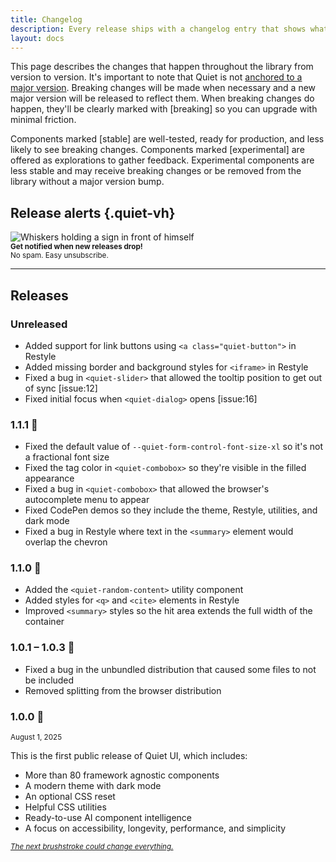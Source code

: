 ```yaml
---
title: Changelog
description: Every release ships with a changelog entry that shows what's new.
layout: docs
---
```


This page describes the changes that happen throughout the library from version to version. It's important to note that Quiet is not [anchored to a major version](https://www.abeautifulsite.net/posts/anchoring-software-to-major-versions/). Breaking changes will be made when necessary and a new major version will be released to reflect them. When breaking changes do happen, they'll be clearly marked with [breaking] so you can upgrade with minimal friction. 

Components marked [stable] are well-tested, ready for production, and less likely to see breaking changes. Components marked [experimental] are offered as explorations to gather feedback. Experimental components are less stable and may receive breaking changes or be removed from the library without a major version bump.

## Release alerts {.quiet-vh}

<form 
  class="js-cm-form whiskers-email" 
  id="subForm"
  action="https://www.createsend.com/t/subscribeerror?description=" 
  method="post" 
  data-id="A61C50BEC994754B1D79C5819EC1255C1B31244D333BF1BA7C7110C86FE7CF7856BEBB1CE5FB5F305E491256458DDB0D84C7F6E7E798917706F78CD30AA744D5"
>
  <img src="/assets/images/whiskers/with-sign.svg" alt="Whiskers holding a sign in front of himself">
  <div class="whiskers-email-controls">
    <!-- cspell:disable -->
    <quiet-text-field
      id="fieldEmail"
      class="quiet-light js-cm-email-input qa-input-email"
      name="cm-tydiudd-tydiudd" 
      type="email" 
      label="Email"
      maxlength="200"
      placeholder="you@example.com" 
      appearance="unstyled"
      autocomplete="Email"
      required
    ></quiet-text-field>    
    <!-- cspell:enable -->
    <quiet-button icon-label="Sign up" type="submit" variant="primary" size="sm">
      <quiet-icon name="send"></quiet-icon>
    </quiet-button>
  </div>
  <small>
    <strong>Get notified when new releases drop!</strong><br>
    No spam. Easy unsubscribe.
  </small>
</form>
<script type="text/javascript" src="https://js.createsend1.com/javascript/copypastesubscribeformlogic.js"></script>

---

## Releases

### Unreleased

- Added support for link buttons using `<a class="quiet-button">` in Restyle
- Added missing border and background styles for `<iframe>` in Restyle
- Fixed a bug in `<quiet-slider>` that allowed the tooltip position to get out of sync [issue:12]
- Fixed initial focus when `<quiet-dialog>` opens [issue:16]

### 1.1.1 🐜

- Fixed the default value of `--quiet-form-control-font-size-xl` so it's not a fractional font size
- Fixed the tag color in `<quiet-combobox>` so they're visible in the filled appearance
- Fixed a bug in `<quiet-combobox>` that allowed the browser's autocomplete menu to appear
- Fixed CodePen demos so they include the theme, Restyle, utilities, and dark mode
- Fixed a bug in Restyle where text in the `<summary>` element would overlap the chevron

### 1.1.0 🎲

- Added the `<quiet-random-content>` utility component
- Added styles for `<q>` and `<cite>` elements in Restyle
- Improved `<summary>` styles so the hit area extends the full width of the container

### 1.0.1 – 1.0.3 🔨

- Fixed a bug in the unbundled distribution that caused some files to not be included
- Removed splitting from the browser distribution

### 1.0.0 🧀

<small>August 1, 2025</small>

This is the first public release of Quiet UI, which includes:

- More than 80 framework agnostic components
- A modern theme with dark mode
- An optional CSS reset
- Helpful CSS utilities
- Ready-to-use AI component intelligence
- A focus on accessibility, longevity, performance, and simplicity

<small><em><a href="https://x.com/pants/status/1912832380794003928">The next brushstroke could change everything.</a></em></small>
